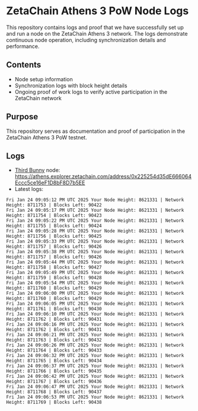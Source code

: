 # ZetaChain Athens 3 PoW Node Logs
This repository contains logs and proof that we have successfully set up and run a node on the ZetaChain Athens 3 network. The logs demonstrate continuous node operation, including synchronization details and performance.

## Contents
- Node setup information
- Synchronization logs with block height details
- Ongoing proof of work logs to verify active participation in the ZetaChain network

## Purpose
This repository serves as documentation and proof of participation in the ZetaChain Athens 3 PoW testnet.

## Logs

- [Third Bunny](https://thirdbunny.xyz/) node: https://athens.explorer.zetachain.com/address/0x225254d35dE666064Eccc5ce16eF1D8bF8D7b5EE
- Latest logs:
```
Fri Jan 24 09:05:12 PM UTC 2025 Your Node Height: 8621331 | Network Height: 8711753 | Blocks Left: 90422
Fri Jan 24 09:05:17 PM UTC 2025 Your Node Height: 8621331 | Network Height: 8711754 | Blocks Left: 90423
Fri Jan 24 09:05:22 PM UTC 2025 Your Node Height: 8621331 | Network Height: 8711755 | Blocks Left: 90424
Fri Jan 24 09:05:28 PM UTC 2025 Your Node Height: 8621331 | Network Height: 8711756 | Blocks Left: 90425
Fri Jan 24 09:05:33 PM UTC 2025 Your Node Height: 8621331 | Network Height: 8711757 | Blocks Left: 90426
Fri Jan 24 09:05:38 PM UTC 2025 Your Node Height: 8621331 | Network Height: 8711757 | Blocks Left: 90426
Fri Jan 24 09:05:44 PM UTC 2025 Your Node Height: 8621331 | Network Height: 8711758 | Blocks Left: 90427
Fri Jan 24 09:05:49 PM UTC 2025 Your Node Height: 8621331 | Network Height: 8711759 | Blocks Left: 90428
Fri Jan 24 09:05:54 PM UTC 2025 Your Node Height: 8621331 | Network Height: 8711760 | Blocks Left: 90429
Fri Jan 24 09:06:00 PM UTC 2025 Your Node Height: 8621331 | Network Height: 8711760 | Blocks Left: 90429
Fri Jan 24 09:06:05 PM UTC 2025 Your Node Height: 8621331 | Network Height: 8711761 | Blocks Left: 90430
Fri Jan 24 09:06:10 PM UTC 2025 Your Node Height: 8621331 | Network Height: 8711762 | Blocks Left: 90431
Fri Jan 24 09:06:16 PM UTC 2025 Your Node Height: 8621331 | Network Height: 8711762 | Blocks Left: 90431
Fri Jan 24 09:06:21 PM UTC 2025 Your Node Height: 8621331 | Network Height: 8711763 | Blocks Left: 90432
Fri Jan 24 09:06:26 PM UTC 2025 Your Node Height: 8621331 | Network Height: 8711764 | Blocks Left: 90433
Fri Jan 24 09:06:32 PM UTC 2025 Your Node Height: 8621331 | Network Height: 8711765 | Blocks Left: 90434
Fri Jan 24 09:06:37 PM UTC 2025 Your Node Height: 8621331 | Network Height: 8711766 | Blocks Left: 90435
Fri Jan 24 09:06:42 PM UTC 2025 Your Node Height: 8621331 | Network Height: 8711767 | Blocks Left: 90436
Fri Jan 24 09:06:47 PM UTC 2025 Your Node Height: 8621331 | Network Height: 8711768 | Blocks Left: 90437
Fri Jan 24 09:06:53 PM UTC 2025 Your Node Height: 8621331 | Network Height: 8711769 | Blocks Left: 90438
```
